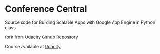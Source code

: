 Conference Central
==================

Source code for Building Scalable Apps with Google App Engine in Python class

fork from [Udacity Github Repository](https://github.com/udacity/ud858)

Course available at [Udacity](https://www.udacity.com/course/developing-scalable-apps-in-python--ud858)

